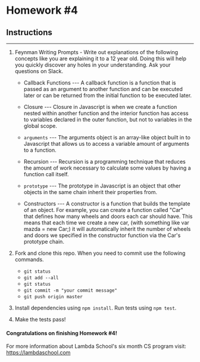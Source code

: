 # Homework #4

## Instructions
---
1. Feynman Writing Prompts - Write out explanations of the following concepts like you are explaining it to a 12 year old.  Doing this will help you quickly discover any holes in your understanding.  Ask your questions on Slack.
		
	* Callback Functions ---   A callback function is a function that is passed as an argument to another function and can be executed later or can be returned from the initial function to be executed later.

	* Closure  --- Closure in Javascript is when we create a function nested within another function and the interior function has access to variables declared in the outer function, but not to variables in the global scope.  

	* `arguments`  ---  The arguments object is an array-like object built in to Javascript that allows us to access a variable amount of arguments to a function.  

	* Recursion   ---  Recursion is a programming technique that reduces the amount of work necessary to calculate some values by having a function call itself.

	* `prototype`  --- The prototype in Javascript is an object that other objects in the same chain inherit their properties from.  

	* Constructors   --- A constructor is a function that builds the template of an object.  For example, you can create a function called "Car" that defines how many wheels and doors each car should have.  This means that each time we create a new car, (with something like var mazda = new Car;) it will automatically inherit the number of wheels and doors we specified in the constructor function via the Car's prototype chain.


2. Fork and clone this repo.  When you need to commit use the following commands.
		
	* `git status`
	* `git add --all`
	* `git status`
	* `git commit -m "your commit message"`
	* `git push origin master`

3. Install dependencies using `npm install`.  Run tests using `npm test`.

4. Make the tests pass!



#### Congratulations on finishing Homework #4!

For more information about Lambda School's six month CS program visit: https://lambdaschool.com
